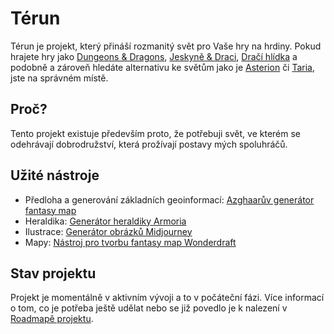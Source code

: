 # Térun

Térun je projekt, který přináší rozmanitý svět pro Vaše hry na hrdiny. Pokud hrajete hry jako [Dungeons & Dragons](https://dnd.wizards.com/), [Jeskyně & Draci](https://www.jeskyneadraci.cz/), [Dračí hlídka](https://www.dracihlidka.cz/) a podobně a zároveň hledáte alternativu ke světům jako je [Asterion](https://asterionrpg.cz/) či [Taria](https://obchod.altar.cz/index.php?main_page=index&cPath=1_91&zenid=cm2blhg4q6kvnk3f7sr9ld29p4), jste na správném místě.

## Proč?

Tento projekt existuje především proto, že potřebuji svět, ve kterém se odehrávají dobrodružství, která prožívají postavy mých spoluhráčů.

## Užité nástroje

* Předloha a generování základních geoinformací: [Azghaarův generátor fantasy map](https://azgaar.github.io/Fantasy-Map-Generator/)
* Heraldika: [Generátor heraldiky Armoria](https://azgaar.github.io/Armoria/)
* Ilustrace: [Generátor obrázků Midjourney](https://www.midjourney.com/)
* Mapy: [Nástroj pro tvorbu fantasy map Wonderdraft](https://www.wonderdraft.net/)

## Stav projektu

Projekt je momentálně v aktivním vývoji a to v počáteční fázi. Více informací o tom, co je potřeba ještě udělat nebo se již povedlo je k nalezení v [Roadmapě projektu](https://github.com/Bingo1392/terun/wiki/Roadmapa).